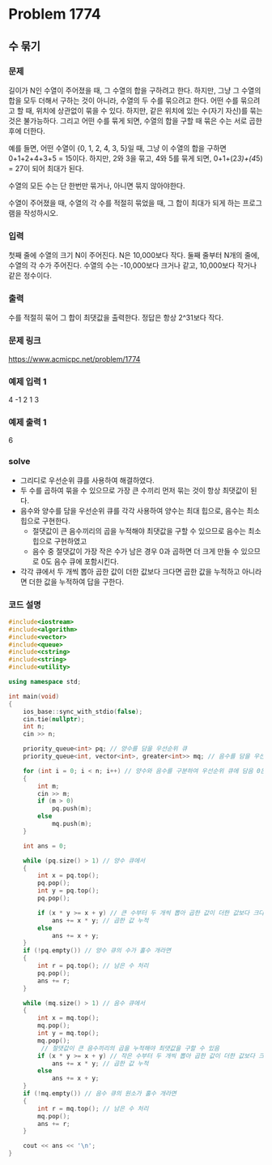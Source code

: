 # Problem 1774

## 수 묶기

### 문제
길이가 N인 수열이 주어졌을 때, 그 수열의 합을 구하려고 한다. 하지만, 그냥 그 수열의 합을 모두 더해서 구하는 것이 아니라, 수열의 두 수를 묶으려고 한다. 어떤 수를 묶으려고 할 때, 위치에 상관없이 묶을 수 있다. 하지만, 같은 위치에 있는 수(자기 자신)를 묶는 것은 불가능하다. 그리고 어떤 수를 묶게 되면, 수열의 합을 구할 때 묶은 수는 서로 곱한 후에 더한다.

예를 들면, 어떤 수열이 {0, 1, 2, 4, 3, 5}일 때, 그냥 이 수열의 합을 구하면 0+1+2+4+3+5 = 15이다. 하지만, 2와 3을 묶고, 4와 5를 묶게 되면, 0+1+(2*3)+(4*5) = 27이 되어 최대가 된다.

수열의 모든 수는 단 한번만 묶거나, 아니면 묶지 않아야한다.

수열이 주어졌을 때, 수열의 각 수를 적절히 묶었을 때, 그 합이 최대가 되게 하는 프로그램을 작성하시오.

### 입력
첫째 줄에 수열의 크기 N이 주어진다. N은 10,000보다 작다. 둘째 줄부터 N개의 줄에, 수열의 각 수가 주어진다. 수열의 수는 -10,000보다 크거나 같고, 10,000보다 작거나 같은 정수이다.

### 출력
수를 적절히 묶어 그 합이 최댓값을 출력한다. 정답은 항상 2^31보다 작다.

### 문제 링크
<https://www.acmicpc.net/problem/1774>

### 예제 입력 1
4
-1
2
1
3

### 예제 출력 1
6

### solve
- 그리디로 우선순위 큐를 사용하여 해결하였다.
- 두 수를 곱하여 묶을 수 있으므로 가장 큰 수끼리 먼저 묶는 것이 항상 최댓값이 된다.
- 음수와 양수를 담을 우선순위 큐를 각각 사용하여 양수는 최대 힙으로, 음수는 최소 힙으로 구현한다.
	- 절댓값이 큰 음수끼리의 곱을 누적해야 최댓값을 구할 수 있으므로 음수는 최소 힙으로 구현하였고
	- 음수 중 절댓값이 가장 작은 수가 남은 경우 0과 곱하면 더 크게 만들 수 있으므로 0도 음수 큐에 포함시킨다.
- 각각 큐에서 두 개씩 뽑아 곱한 값이 더한 값보다 크다면 곱한 값을 누적하고 아니라면 더한 값을 누적하여 답을 구한다.

### 코드 설명
```C++
#include<iostream>
#include<algorithm>
#include<vector>
#include<queue>
#include<cstring>
#include<string>
#include<utility>

using namespace std;

int main(void)
{
	ios_base::sync_with_stdio(false);
	cin.tie(nullptr);
	int n;
	cin >> n;

	priority_queue<int> pq; // 양수를 담을 우선순위 큐
	priority_queue<int, vector<int>, greater<int>> mq; // 음수를 담을 우선순위 큐

	for (int i = 0; i < n; i++) // 양수와 음수를 구분하여 우선순위 큐에 담음 0은 음수에 포함
	{
		int m;
		cin >> m;
		if (m > 0)
			pq.push(m);
		else
			mq.push(m);
	}

	int ans = 0;

	while (pq.size() > 1) // 양수 큐에서
	{
		int x = pq.top();
		pq.pop();
		int y = pq.top();
		pq.pop();

		if (x * y >= x + y) // 큰 수부터 두 개씩 뽑아 곱한 값이 더한 값보다 크다면
			ans += x * y; // 곱한 값 누적
		else
			ans += x + y;
	}
	if (!pq.empty()) // 양수 큐의 수가 홀수 개라면
	{
		int r = pq.top(); // 남은 수 처리
		pq.pop();
		ans += r;
	}

	while (mq.size() > 1) // 음수 큐에서
	{
		int x = mq.top();
		mq.pop();
		int y = mq.top();
		mq.pop();
		 // 절댓값이 큰 음수끼리의 곱을 누적해야 최댓값을 구할 수 있음
		if (x * y >= x + y) // 작은 수부터 두 개씩 뽑아 곱한 값이 더한 값보다 크다면
			ans += x * y; // 곱한 값 누적
		else
			ans += x + y;
	}
	if (!mq.empty()) // 음수 큐의 원소가 홀수 개라면
	{
		int r = mq.top(); // 남은 수 처리
		mq.pop();
		ans += r;
	}

	cout << ans << '\n';
}

```
